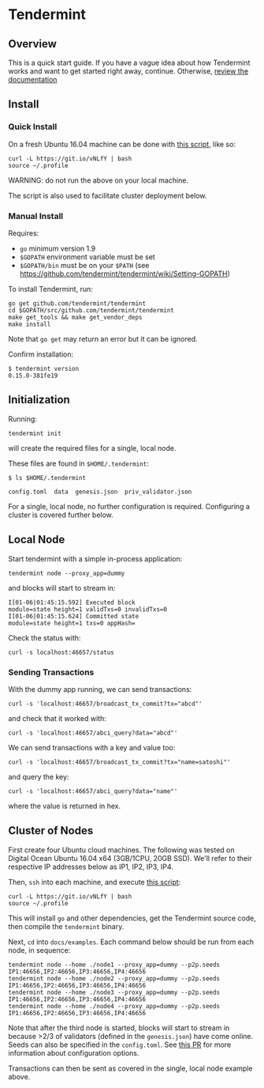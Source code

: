 # Tendermint

## Overview

This is a quick start guide. If you have a vague idea about how Tendermint works
and want to get started right away, continue. Otherwise, [review the documentation](http://tendermint.readthedocs.io/en/master/)

## Install

### Quick Install

On a fresh Ubuntu 16.04 machine can be done with [this script](https://git.io/vNLfY), like so:

```
curl -L https://git.io/vNLfY | bash
source ~/.profile
```

WARNING: do not run the above on your local machine.

The script is also used to facilitate cluster deployment below.

### Manual Install

Requires:
- `go` minimum version 1.9
- `$GOPATH` environment variable must be set
- `$GOPATH/bin` must be on your `$PATH` (see https://github.com/tendermint/tendermint/wiki/Setting-GOPATH)

To install Tendermint, run:

```
go get github.com/tendermint/tendermint
cd $GOPATH/src/github.com/tendermint/tendermint
make get_tools && make get_vendor_deps
make install
```

Note that `go get` may return an error but it can be ignored.

Confirm installation:

```
$ tendermint version
0.15.0-381fe19
```

## Initialization

Running:

```
tendermint init
```

will create the required files for a single, local node.

These files are found in `$HOME/.tendermint`:

```
$ ls $HOME/.tendermint

config.toml  data  genesis.json  priv_validator.json
```

For a single, local node, no further configuration is required.
Configuring a cluster is covered further below.

## Local Node

Start tendermint with a simple in-process application:

```
tendermint node --proxy_app=dummy
```

and blocks will start to stream in:

```
I[01-06|01:45:15.592] Executed block                               module=state height=1 validTxs=0 invalidTxs=0
I[01-06|01:45:15.624] Committed state                              module=state height=1 txs=0 appHash=
```

Check the status with:

```
curl -s localhost:46657/status
```

### Sending Transactions

With the dummy app running, we can send transactions:

```
curl -s 'localhost:46657/broadcast_tx_commit?tx="abcd"'
```

and check that it worked with:

```
curl -s 'localhost:46657/abci_query?data="abcd"'
```

We can send transactions with a key and value too:

```
curl -s 'localhost:46657/broadcast_tx_commit?tx="name=satoshi"'
```

and query the key:

```
curl -s 'localhost:46657/abci_query?data="name"'
```

where the value is returned in hex.

## Cluster of Nodes

First create four Ubuntu cloud machines. The following was tested on Digital Ocean Ubuntu 16.04 x64 (3GB/1CPU, 20GB SSD). We'll refer to their respective IP addresses below as IP1, IP2, IP3, IP4.

Then, `ssh` into each machine, and execute [this script](https://git.io/vNLfY):

```
curl -L https://git.io/vNLfY | bash
source ~/.profile
```

This will install `go` and other dependencies, get the Tendermint source code, then compile the `tendermint` binary.

Next, `cd` into `docs/examples`. Each command below should be run from each node, in sequence:

```
tendermint node --home ./node1 --proxy_app=dummy --p2p.seeds IP1:46656,IP2:46656,IP3:46656,IP4:46656
tendermint node --home ./node2 --proxy_app=dummy --p2p.seeds IP1:46656,IP2:46656,IP3:46656,IP4:46656
tendermint node --home ./node3 --proxy_app=dummy --p2p.seeds IP1:46656,IP2:46656,IP3:46656,IP4:46656
tendermint node --home ./node4 --proxy_app=dummy --p2p.seeds IP1:46656,IP2:46656,IP3:46656,IP4:46656
```

Note that after the third node is started, blocks will start to stream in because >2/3 of validators (defined in the `genesis.json`) have come online. Seeds can also be specified in the `config.toml`. See [this PR](https://github.com/tendermint/tendermint/pull/792) for more information about configuration options.

Transactions can then be sent as covered in the single, local node example above.
